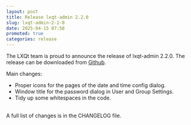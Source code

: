 ```yaml
---
layout: post
title: Release lxqt-admin 2.2.0
slug: lxqt-admin-2-2-0
date: 2025-04-15 07:58
promoted: true
categories: release
---
```


The LXQt team is proud to announce the release of lxqt-admin 2.2.0.
The release can be downloaded from [Github](https://github.com/lxqt/lxqt-admin/releases).

Main changes:

 * Proper icons for the pages of the date and time config dialog.
 * Window title for the password dialog in User and Group Settings.
 * Tidy up some whitespaces in the code.

<br/>
A full list of changes is in the CHANGELOG file.
<br/>
